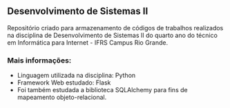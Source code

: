 ## Desenvolvimento de Sistemas II

Repositório criado para armazenamento de códigos de trabalhos realizados na disciplina de Desenvolvimento de Sistemas II do quarto ano do técnico em Informática para Internet - IFRS Campus Rio Grande.

### Mais informações:

- Linguagem utilizada na disciplina: Python
- Framework Web estudado: Flask
- Foi também estudada a biblioteca SQLAlchemy para fins de mapeamento objeto-relacional.
